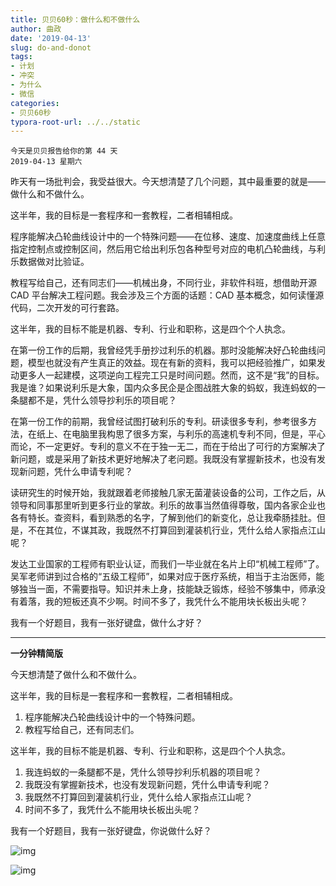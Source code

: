 ```yaml
---
title: 贝贝60秒：做什么和不做什么
author: 曲政
date: '2019-04-13'
slug: do-and-donot
tags:
- 计划
- 冲突
- 为什么
- 微信
categories:
- 贝贝60秒
typora-root-url: ../../static
---
```


```
今天是贝贝报告给你的第 44 天
2019-04-13 星期六
```

昨天有一场批判会，我受益很大。今天想清楚了几个问题，其中最重要的就是——做什么和不做什么。

这半年，我的目标是一套程序和一套教程，二者相辅相成。

程序能解决凸轮曲线设计中的一个特殊问题——在位移、速度、加速度曲线上任意指定控制点或控制区间，然后用它给出利乐包各种型号对应的电机凸轮曲线，与利乐数据做对比验证。

教程写给自己，还有同志们——机械出身，不同行业，非软件科班，想借助开源 CAD 平台解决工程问题。我会涉及三个方面的话题：CAD 基本概念，如何读懂源代码，二次开发的可行套路。

这半年，我的目标不能是机器、专利、行业和职称，这是四个个人执念。

在第一份工作的后期，我曾经凭手册抄过利乐的机器。那时没能解决好凸轮曲线问题，模型也就没有产生真正的效益。现在有新的资料，我可以把经验推广，如果发动更多人一起建模，这项逆向工程完工只是时间问题。然而，这不是“我”的目标。我是谁？如果说利乐是大象，国内众多民企是企图战胜大象的蚂蚁，我连蚂蚁的一条腿都不是，凭什么领导抄利乐的项目呢？

在第一份工作的前期，我曾经试图打破利乐的专利。研读很多专利，参考很多方法，在纸上、在电脑里我构思了很多方案，与利乐的高速机专利不同，但是，平心而论，不一定更好。专利的意义不在于独一无二，而在于给出了可行的方案解决了新问题，或是采用了新技术更好地解决了老问题。我既没有掌握新技术，也没有发现新问题，凭什么申请专利呢？

读研究生的时候开始，我就跟着老师接触几家无菌灌装设备的公司，工作之后，从领导和同事那里听到更多行业的掌故。利乐的故事当然值得尊敬，国内各家企业也各有特长。查资料，看到熟悉的名字，了解到他们的新变化，总让我牵肠挂肚。但是，不在其位，不谋其政，我既然不打算回到灌装机行业，凭什么给人家指点江山呢？

发达工业国家的工程师有职业认证，而我们一毕业就在名片上印“机械工程师”了。吴军老师讲到过合格的“五级工程师”，如果对应于医疗系统，相当于主治医师，能够独当一面，不需要指导。知识并未上身，技能缺乏锻炼，经验不够集中，师承没有着落，我的短板还真不少啊。时间不多了，我凭什么不能用块长板出头呢？

我有一个好题目，我有一张好键盘，做什么才好？



------

**一分钟精简版**

今天想清楚了做什么和不做什么。

这半年，我的目标是一套程序和一套教程，二者相辅相成。

1.  程序能解决凸轮曲线设计中的一个特殊问题。
2.  教程写给自己，还有同志们。

这半年，我的目标不能是机器、专利、行业和职称，这是四个个人执念。

1.  我连蚂蚁的一条腿都不是，凭什么领导抄利乐机器的项目呢？
2.  我既没有掌握新技术，也没有发现新问题，凭什么申请专利呢？
3.  我既然不打算回到灌装机行业，凭什么给人家指点江山呢？
4.  时间不多了，我凭什么不能用块长板出头呢？

我有一个好题目，我有一张好键盘，你说做什么好？

![img](/images/2012-04-12-%E8%B4%9D%E8%B4%9D60%E7%A7%92%EF%BC%9A%E5%81%9A%E4%BB%80%E4%B9%88%E5%92%8C%E4%B8%8D%E5%81%9A%E4%BB%80%E4%B9%88/640-20200416154114576.jpeg)

![img](/images/2012-04-12-%E8%B4%9D%E8%B4%9D60%E7%A7%92%EF%BC%9A%E5%81%9A%E4%BB%80%E4%B9%88%E5%92%8C%E4%B8%8D%E5%81%9A%E4%BB%80%E4%B9%88/640-20200416154114660.jpeg)